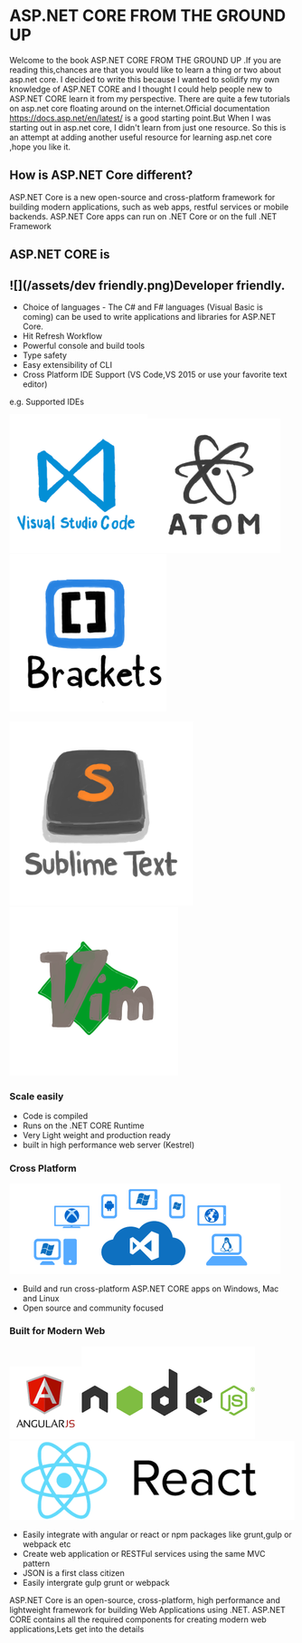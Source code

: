 # ASP.NET CORE FROM THE GROUND UP

Welcome to the book ASP.NET CORE FROM THE GROUND UP .If you are reading this,chances are that you would like to learn a thing or two about asp.net core. I decided to write this because I wanted to solidify my own knowledge of ASP.NET CORE and I thought I could help people new to ASP.NET CORE learn it from my perspective. There are quite a few tutorials on asp.net core floating around on the internet.Official documentation [https:\/\/docs.asp.net\/en\/latest\/](https://docs.asp.net/en/latest/) is a good starting point.But When I was starting out in asp.net core, I didn't learn from just one resource. So this is an attempt at adding another useful resource for learning asp.net core ,hope you like it.

## How is ASP.NET Core different?

ASP.NET Core is a new open-source and cross-platform framework for building modern applications, such as web apps, restful services or mobile backends. ASP.NET Core apps can run on .NET Core or on the full .NET Framework

## ASP.NET CORE is

## ![](/assets/dev friendly.png)Developer friendly.

* Choice of languages - The C\# and F\# languages \(Visual Basic is coming\) can be used to write applications and libraries for ASP.NET Core.
* Hit Refresh Workflow
* Powerful console and build tools
* Type safety
* Easy extensibility of CLI
* Cross Platform IDE Support \(VS Code,VS 2015 or use your favorite text editor\)

e.g. Supported IDEs

![](/assets/vscode.png)![](/assets/atom.png)![](/assets/brackets.png)

![](/assets/sublimetext.png)![](/assets/vim.png)

### Scale easily

* Code is compiled 
* Runs on the .NET CORE Runtime
* Very Light weight and production ready 
* built in high performance web server \(Kestrel\) 

### Cross Platform

![](/assets/cross-platform.png)

* Build and run cross-platform ASP.NET CORE apps on Windows, Mac and Linux
* Open source and community focused

### Built for Modern Web

![](/assets/angularjs.png)![](/assets/nodejs.png)![](/assets/reactjs.png)

* Easily integrate with angular or react or npm packages like grunt,gulp or webpack etc
* Create web application or RESTFul services using the same MVC pattern
* JSON is a first class citizen
* Easily intergrate gulp grunt or webpack

ASP.NET Core is an open-source, cross-platform, high performance and lightweight framework for building Web Applications using .NET. ASP.NET CORE contains all the required components for creating modern web applications,Lets get into the details

